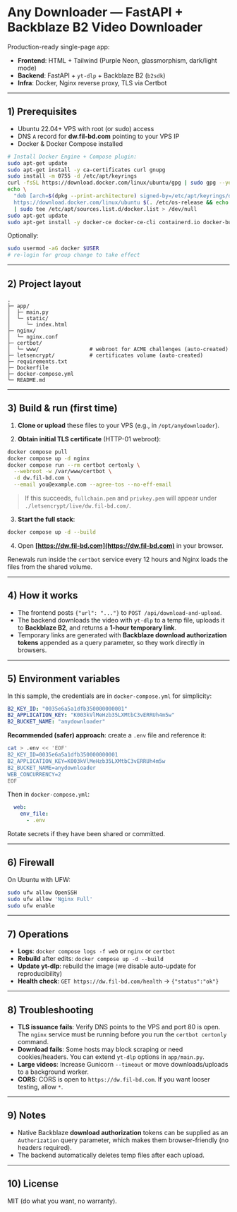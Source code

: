 # Any Downloader — FastAPI + Backblaze B2 Video Downloader

Production-ready single-page app:

- **Frontend**: HTML + Tailwind (Purple Neon, glassmorphism, dark/light mode)
- **Backend**: FastAPI + `yt-dlp` + Backblaze B2 (`b2sdk`)
- **Infra**: Docker, Nginx reverse proxy, TLS via Certbot

---

## 1) Prerequisites

- Ubuntu 22.04+ VPS with root (or sudo) access
- DNS `A` record for **dw.fil-bd.com** pointing to your VPS IP
- Docker & Docker Compose installed

```bash
# Install Docker Engine + Compose plugin:
sudo apt-get update
sudo apt-get install -y ca-certificates curl gnupg
sudo install -m 0755 -d /etc/apt/keyrings
curl -fsSL https://download.docker.com/linux/ubuntu/gpg | sudo gpg --yes --dearmor -o /etc/apt/keyrings/docker.gpg
echo \
  "deb [arch=$(dpkg --print-architecture) signed-by=/etc/apt/keyrings/docker.gpg] \
  https://download.docker.com/linux/ubuntu $(. /etc/os-release && echo $VERSION_CODENAME) stable" \
  | sudo tee /etc/apt/sources.list.d/docker.list > /dev/null
sudo apt-get update
sudo apt-get install -y docker-ce docker-ce-cli containerd.io docker-buildx-plugin docker-compose-plugin
```

Optionally:

```bash
sudo usermod -aG docker $USER
# re-login for group change to take effect
```

---

## 2) Project layout

```
.
├─ app/
│  ├─ main.py
│  └─ static/
│     └─ index.html
├─ nginx/
│  └─ nginx.conf
├─ certbot/
│  └─ www/                # webroot for ACME challenges (auto-created)
├─ letsencrypt/           # certificates volume (auto-created)
├─ requirements.txt
├─ Dockerfile
├─ docker-compose.yml
└─ README.md
```

---

## 3) Build & run (first time)

1. **Clone or upload** these files to your VPS (e.g., in `/opt/anydownloader`).

2. **Obtain initial TLS certificate** (HTTP-01 webroot):

```bash
docker compose pull
docker compose up -d nginx
docker compose run --rm certbot certonly \
  --webroot -w /var/www/certbot \
  -d dw.fil-bd.com \
  --email you@example.com --agree-tos --no-eff-email
```

> If this succeeds, `fullchain.pem` and `privkey.pem` will appear under `./letsencrypt/live/dw.fil-bd.com/`.

3. **Start the full stack**:

```bash
docker compose up -d --build
```

4. Open **[https://dw.fil-bd.com](https://dw.fil-bd.com)** in your browser.

Renewals run inside the `certbot` service every 12 hours and Nginx loads the files from the shared volume.

---

## 4) How it works

* The frontend posts `{"url": "..."}` to `POST /api/download-and-upload`.
* The backend downloads the video with `yt-dlp` to a temp file, uploads it to **Backblaze B2**, and returns a **1-hour temporary link**.
* Temporary links are generated with **Backblaze download authorization tokens** appended as a query parameter, so they work directly in browsers.

---

## 5) Environment variables

In this sample, the credentials are in `docker-compose.yml` for simplicity:

```yaml
B2_KEY_ID: "0035e6a5a1dfb350000000001"
B2_APPLICATION_KEY: "K003kVlMeHzb35LXMtbC3vERRUh4m5w"
B2_BUCKET_NAME: "anydownloader"
```

**Recommended (safer) approach**: create a `.env` file and reference it:

```bash
cat > .env << 'EOF'
B2_KEY_ID=0035e6a5a1dfb350000000001
B2_APPLICATION_KEY=K003kVlMeHzb35LXMtbC3vERRUh4m5w
B2_BUCKET_NAME=anydownloader
WEB_CONCURRENCY=2
EOF
```

Then in `docker-compose.yml`:

```yaml
  web:
    env_file:
      - .env
```

Rotate secrets if they have been shared or committed.

---

## 6) Firewall

On Ubuntu with UFW:

```bash
sudo ufw allow OpenSSH
sudo ufw allow 'Nginx Full'
sudo ufw enable
```

---

## 7) Operations

* **Logs**: `docker compose logs -f web` or `nginx` or `certbot`
* **Rebuild** after edits: `docker compose up -d --build`
* **Update yt-dlp**: rebuild the image (we disable auto-update for reproducibility)
* **Health check**: `GET https://dw.fil-bd.com/health` → `{"status":"ok"}`

---

## 8) Troubleshooting

* **TLS issuance fails**: Verify DNS points to the VPS and port 80 is open. The `nginx` service must be running before you run the `certbot certonly` command.
* **Download fails**: Some hosts may block scraping or need cookies/headers. You can extend `yt-dlp` options in `app/main.py`.
* **Large videos**: Increase Gunicorn `--timeout` or move downloads/uploads to a background worker.
* **CORS**: CORS is open to `https://dw.fil-bd.com`. If you want looser testing, allow `*`.

---

## 9) Notes

* Native Backblaze **download authorization** tokens can be supplied as an `Authorization` query parameter, which makes them browser-friendly (no headers required).
* The backend automatically deletes temp files after each upload.

---

## 10) License

MIT (do what you want, no warranty).

```
